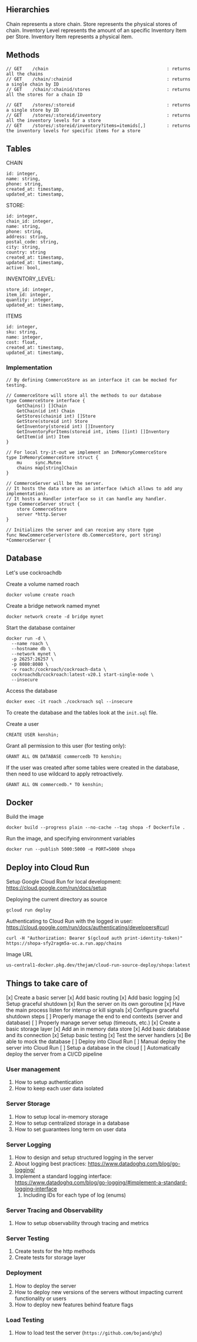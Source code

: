 ## Hierarchies
Chain represents a store chain.
Store represents the physical stores of chain.
Inventory Level represents the amount of an specific Inventory Item per Store.
Inventory Item represents a physical item.

## Methods
```
// GET    /chain                                             : returns all the chains
// GET    /chain/:chainid                                    : returns a single chain by ID
// GET    /chain/:chainid/stores                             : returns all the stores for a chain ID

// GET    /stores/:storeid                                   : returns a single store by ID
// GET    /stores/:storeid/inventory                         : returns all the inventory levels for a store
// GET    /stores/:storeid/inventory?items=itemids[,]        : returns the inventory levels for specific items for a store
```

## Tables
CHAIN
```
id: integer,
name: string,
phone: string,
created_at: timestamp,
updated_at: timestamp,
```

STORE:
```
id: integer,
chain_id: integer,
name: string,
phone: string,
address: string,
postal_code: string,
city: string,
country: string
created_at: timestamp,
updated_at: timestamp,
active: bool,
```

INVENTORY_LEVEL:
```
store_id: integer,
item_id: integer,
quantity: integer,
updated_at: timestamp,
```

ITEMS
```
id: integer,
sku: string,
name: integer,
cost: float,
created_at: timestamp,
updated_at: timestamp,
```

### Implementation
```
// By defining CommerceStore as an interface it can be mocked for testing.

// CommerceStore will store all the methods to our database
type CommerceStore interface {
    GetChains() []Chain
    GetChain(id int) Chain
    GetStores(chainid int) []Store
    GetStore(storeid int) Store
    GetInventory(storeid int) []Inventory
    GetInventoryForItems(storeid int, items []int) []Inventory
    GetItem(id int) Item
}

// For local try-it-out we implement an InMemoryCommerceStore
type InMemoryCommerceStore struct {
	mu     sync.Mutex
	chains map[string]Chain
}

// CommerceServer will be the server.
// It hosts the data store as an interface (which allows to add any implementation).
// It hosts a Handler interface so it can handle any handler.
type CommerceServer struct {
    store CommerceStore
    server *http.Server
}

// Initializes the server and can receive any store type
func NewCommerceServer(store db.CommerceStore, port string) *CommerceServer {
```

## Database
Let's use cockroachdb

Create a volume named roach
```
docker volume create roach
```

Create a bridge network named mynet
```
docker network create -d bridge mynet
```

Start the database container
```
docker run -d \
  --name roach \
  --hostname db \
  --network mynet \
  -p 26257:26257 \
  -p 8080:8080 \
  -v roach:/cockroach/cockroach-data \
  cockroachdb/cockroach:latest-v20.1 start-single-node \
  --insecure
```

Access the database
```
docker exec -it roach ./cockroach sql --insecure
```

To create the database and the tables look at the `init.sql` file.

Create a user
```
CREATE USER kenshin;
```

Grant all permission to this user (for testing only):
```
GRANT ALL ON DATABASE commercedb TO kenshin;
```

If the user was created after some tables were created in the database, then need to use wildcard to apply retroactively.
```
GRANT ALL ON commercedb.* TO kenshin;
```

## Docker
Build the image
```
docker build --progress plain --no-cache --tag shopa -f Dockerfile .
```

Run the image, and specifying environment variables
```
docker run --publish 5000:5000 -e PORT=5000 shopa
```

## Deploy into Cloud Run
Setup Google Cloud Run for local development: https://cloud.google.com/run/docs/setup

Deploying the current directory as source
```
gcloud run deploy
```

Authenticating to Cloud Run with the logged in user: https://cloud.google.com/run/docs/authenticating/developers#curl
```
curl -H "Authorization: Bearer $(gcloud auth print-identity-token)" https://shopa-sfy2ragm5a-uc.a.run.app/chains
```

Image URL
```
us-central1-docker.pkg.dev/thejam/cloud-run-source-deploy/shopa:latest
```

## Things to take care of
[x] Create a basic server
    [x] Add basic routing
    [x] Add basic logging
    [x] Setup graceful shutdown
        [x] Run the server on its own goroutine
        [x] Have the main process listen for interrup or kill signals
        [x] Configure graceful shutdown steps
    [ ] Properly manage the end to end contexts (server and database)
    [ ] Properly manage server setup (timeouts, etc.)
[x] Create a basic storage layer
    [x] Add an in memory data store
    [x] Add basic database and its connection
[x] Setup basic testing
    [x] Test the server handlers
    [x] Be able to mock the database
[ ] Deploy into Cloud Run
    [ ] Manual deploy the server into Cloud Run
    [ ] Setup a database in the cloud
    [ ] Automatically deploy the server from a CI/CD pipeline


### User management
1. How to setup authentication
1. How to keep each user data isolated

### Server Storage
1. How to setup local in-memory storage
1. How to setup centralized storage in a database
1. How to set guarantees long term on user data

### Server Logging
1. How to design and setup structured logging in the server
1. About logging best practices: https://www.datadoghq.com/blog/go-logging/
1. Implement a standard logging interface: https://www.datadoghq.com/blog/go-logging/#implement-a-standard-logging-interface
    1. Including IDs for each type of log (enums)

### Server Tracing and Observability
1. How to setup observability through tracing and metrics

### Server Testing
1. Create tests for the http methods
1. Create tests for storage layer

### Deployment
1. How to deploy the server
1. How to deploy new versions of the servers without impacting current functionality or users
1. How to deploy new features behind feature flags

### Load Testing
1. How to load test the server (`https://github.com/bojand/ghz`)





